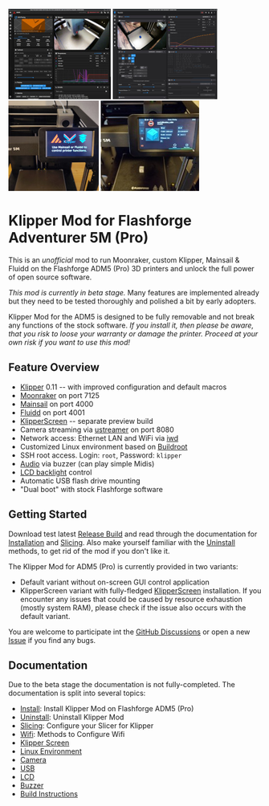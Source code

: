 
[![Mainsail](docs/images/mainsail_01_thumb.jpg)](docs/images/mainsail_01.jpg)
[![Fluidd](docs/images/fluidd_01_thumb.png)](docs/images/fluidd_01.png)
[![NoScreen](docs/images/no_screen_01_thumb.jpg)](docs/images/no_screen_01.jpg)
[![KlipperScreen](docs/images/klipper_screen_01_thumb.jpg)](docs/images/klipper_screen_01.jpg)

# Klipper Mod for Flashforge Adventurer 5M (Pro)

This is an *unofficial* mod to run Moonraker, custom Klipper, Mainsail & Fluidd on the Flashforge ADM5 (Pro) 3D printers and unlock the full power of open source software.

*This mod is currently in beta stage.* Many features are implemented already but they need to be tested thoroughly and polished a bit by early adopters.

Klipper Mod for the ADM5 is designed to be fully removable and not break any functions of the stock software. *If you install it, then please be aware, that you risk to loose your warranty or damage the printer. Proceed at your own risk if you want to use this mod!*

## Feature Overview
- [Klipper](https://www.klipper3d.org/) 0.11 -- with improved configuration and default macros
- [Moonraker](https://github.com/Arksine/moonraker) on port 7125
- [Mainsail](https://docs.mainsail.xyz/) on port 4000
- [Fluidd](https://docs.fluidd.xyz/) on port 4001
- [KlipperScreen](https://klipperscreen.readthedocs.io/en/latest/) -- separate preview build
- Camera streaming via [ustreamer](https://github.com/pikvm/ustreamer) on port 8080
- Network access: Ethernet LAN and WiFi via [iwd](https://iwd.wiki.kernel.org/)
- Customized Linux environment based on [Buildroot](https://buildroot.org/)
- SSH root access. Login: `root`, Password: `klipper`
- [Audio](https://pypi.org/project/ff-adm5-audio/) via buzzer (can play simple Midis)
- [LCD backlight](https://pypi.org/project/ff-ad5m-backlight/) control 
- Automatic USB flash drive mounting
- "Dual boot" with stock Flashforge software

## Getting Started

Download test latest [Release Build](https://github.com/xblax/flashforge_adm5_klipper_mod/releases) and read through the documentation for [Installation](docs/INSTALL.md) and [Slicing](docs/SLICING.md). Also make yourself familiar with the [Uninstall](docs/UNINSTALL.md) methods, to get rid of the mod if you don't like it.

The Klipper Mod for ADM5 (Pro) is currently provided in two variants: 
- Default variant without on-screen GUI control application
- KlipperScreen variant with fully-fledged [KlipperScreen](docs/KLIPPER_SCREEN.md) installation. If you encounter any issues that could be caused by resource exhaustion (mostly system RAM), please check if the issue also occurs with the default variant.

You are welcome to participate int the [GitHub Discussions](https://github.com/xblax/flashforge_adm5_klipper_mod/discussions) or open a new [Issue](https://github.com/xblax/flashforge_adm5_klipper_mod/issues) if you find any bugs.


## Documentation

Due to the beta stage the documentation is not fully-completed. The documentation is split into several topics:

- [Install](docs/INSTALL.md): Install Klipper Mod on Flashforge ADM5 (Pro)
- [Uninstall](docs/UNINSTALL.md): Uninstall Klipper Mod
- [Slicing](docs/SLICING.md): Configure your Slicer for Klipper
- [Wifi](docs/WIFI.md): Methods to Configure Wifi
- [Klipper Screen](docs/KLIPPER_SCREEN.md)
- [Linux Environment](docs/LINUX.md)
- [Camera](docs/CAMERA.md)
- [USB](docs/USB.md)
- [LCD](docs/LCD.md)
- [Buzzer](docs/BUZZER.md)
- [Build Instructions](docs/BUILDING.md)
